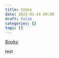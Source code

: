 ```yaml
---
title: Inbox
date: 2021-01-14 09:50
draft: false
categories: []
tags: []
---
```


[Books](/books)

test
